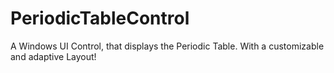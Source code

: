 # PeriodicTableControl
A Windows UI Control, that displays the Periodic Table. With a customizable and adaptive Layout!
